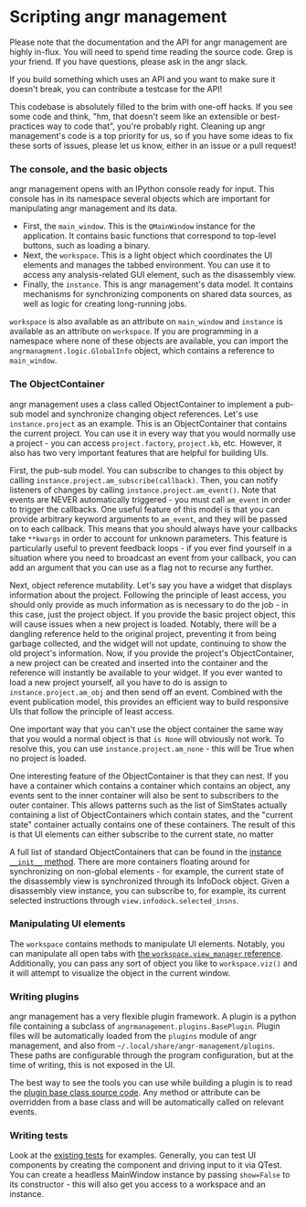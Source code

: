# Scripting angr management

Please note that the documentation and the API for angr management are highly in-flux.
You will need to spend time reading the source code. Grep is your friend.
If you have questions, please ask in the angr slack.

If you build something which uses an API and you want to make sure it doesn't break, you can contribute a testcase for the API!

This codebase is absolutely filled to the brim with one-off hacks.
If you see some code and think, "hm, that doesn't seem like an extensible or best-practices way to code that", you're probably right.
Cleaning up angr management's code is a top priority for us, so if you have some ideas to fix these sorts of issues, please let us know, either in an issue or a pull request!

### The console, and the basic objects

angr management opens with an IPython console ready for input.
This console has in its namespace several objects which are important for manipulating angr management and its data.

- First, the `main_window`. This is the `QMainWindow` instance for the application. It contains basic functions that correspond to top-level buttons, such as loading a binary.
- Next, the `workspace`. This is a light object which coordinates the UI elements and manages the tabbed environment. You can use it to access any analysis-related GUI element, such as the disassembly view.
- Finally, the `instance`. This is angr management's data model. It contains mechanisms for synchronizing components on shared data sources, as well as logic for creating long-running jobs.

`workspace` is also available as an attribute on `main_window` and `instance` is available as an attribute on `workspace`.
If you are programming in a namespace where none of these objects are available, you can import the `angrmanagment.logic.GlobalInfo` object, which contains a reference to `main_window`.

### The ObjectContainer

angr management uses a class called ObjectContainer to implement a pub-sub model and synchronize changing object references.
Let's use `instance.project` as an example. This is an ObjectContainer that contains the current project.
You can use it in every way that you would normally use a project - you can access `project.factory`, `project.kb`, etc.
However, it also has two very important features that are helpful for building UIs.

First, the pub-sub model.
You can subscribe to changes to this object by calling `instance.project.am_subscribe(callback)`.
Then, you can notify listeners of changes by calling `instance.project.am_event()`.
Note that events are NEVER automatically triggered - you must call `am_event` in order to trigger the callbacks.
One useful feature of this model is that you can provide arbitrary keyword arguments to `am_event`, and they will be passed on to each callback.
This means that you should always have your callbacks take `**kwargs` in order to account for unknown parameters.
This feature is particularly useful to prevent feedback loops - if you ever find yourself in a situation where you need to broadcast an event from your callback, you can add an argument that you can use as a flag not to recurse any further.

Next, object reference mutability.
Let's say you have a widget that displays information about the project.
Following the principle of least access, you should only provide as much information as is necessary to do the job - in this case, just the project object.
If you provide the basic project object, this will cause issues when a new project is loaded.
Notably, there will be a dangling reference held to the original project, preventing it from being garbage collected, and the widget will not update, continuing to show the old project's information.
Now, if you provide the project's ObjectContainer, a new project can be created and inserted into the container and the reference will instantly be available to your widget.
If you ever wanted to load a new project yourself, all you have to do is assign to `instance.project.am_obj` and then send off an event.
Combined with the event publication model, this provides an efficient way to build responsive UIs that follow the principle of least access.

One important way that you can't use the object container the same way that you would a normal object is that `is None` will obviously not work.
To resolve this, you can use `instance.project.am_none` - this will be True when no project is loaded.

One interesting feature of the ObjectContainer is that they can nest.
If you have a container which contains a container which contains an object, any events sent to the inner container will also be sent to subscribers to the outer container.
This allows patterns such as the list of SimStates actually containing a list of ObjectContainers which contain states, and the "current state" container actually contains one of these containers.
The result of this is that UI elements can either subscribe to the current state, no matter 

A full list of standard ObjectContainers that can be found in the [instance `__init__` method](https://github.com/angr/angr-management/blob/master/angrmanagement/data/instance.py).
There are more containers floating around for synchronizing on non-global elements - for example, the current state of the disassembly view is synchronized through its InfoDock object.
Given a disassembly view instance, you can subscribe to, for example, its current selected instructions through `view.infodock.selected_insns`.

### Manipulating UI elements

The `workspace` contains methods to manipulate UI elements.
Notably, you can manipulate all open tabs with [the `workspace.view_manager` reference](https://github.com/angr/angr-management/blob/master/angrmanagement/ui/view_manager.py).
Additionally, you can pass any sort of object you like to `workspace.viz()` and it will attempt to visualize the object in the current window.

### Writing plugins

angr management has a very flexible plugin framework.
A plugin is a python file containing a subclass of `angrmanagement.plugins.BasePlugin`.
Plugin files will be automatically loaded from the `plugins` module of angr management, and also from `~/.local/share/angr-management/plugins`.
These paths are configurable through the program configuration, but at the time of writing, this is not exposed in the UI.

The best way to see the tools you can use while building a plugin is to read the [plugin base class source code](https://github.com/angr/angr-management/blob/master/angrmanagement/plugins/base_plugin.py).
Any method or attribute can be overridden from a base class and will be automatically called on relevant events.

### Writing tests

Look at the [existing tests](https://github.com/angr/angr-management/tree/master/tests) for examples.
Generally, you can test UI components by creating the component and driving input to it via QTest.
You can create a headless MainWindow instance by passing `show=False` to its constructor - this will also get you access to a workspace and an instance.
